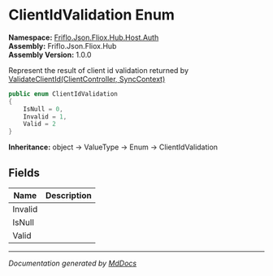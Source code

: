 ﻿<!--  
  <auto-generated>   
    The contents of this file were generated by a tool.  
    Changes to this file may be list if the file is regenerated  
  </auto-generated>   
-->

# ClientIdValidation Enum

**Namespace:** [Friflo.Json.Fliox.Hub.Host.Auth](../index.md)  
**Assembly:** Friflo.Json.Fliox.Hub  
**Assembly Version:** 1.0.0

Represent the result of client id validation returned by [ValidateClientId(ClientController, SyncContext)](../Authenticator/methods/ValidateClientId.md)

```csharp
public enum ClientIdValidation
{
    IsNull = 0,
    Invalid = 1,
    Valid = 2
}
```

**Inheritance:** object → ValueType → Enum → ClientIdValidation

## Fields

| Name    | Description |
| ------- | ----------- |
| Invalid |             |
| IsNull  |             |
| Valid   |             |

___

*Documentation generated by [MdDocs](https://github.com/ap0llo/mddocs)*

